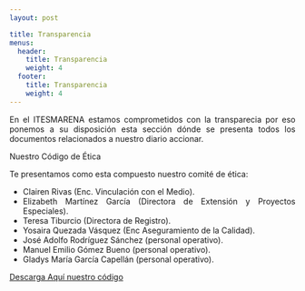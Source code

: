 ```yaml
---
layout: post

title: Transparencia
menus:
  header:
    title: Transparencia
    weight: 4
  footer:
    title: Transparencia
    weight: 4
---
```

<p style="text-align: justify;">En el ITESMARENA estamos comprometidos con la transparecia por eso ponemos a su disposici&oacute;n esta secci&oacute;n d&oacute;nde se presenta todos los documentos relacionados a nuestro diario accionar.</p>
<p style="text-align: justify;">Nuestro C&oacute;digo de &Eacute;tica</p>
<p style="text-align: justify;">Te presentamos como esta compuesto nuestro comit&eacute; de &eacute;tica:</p>
<ul>
<li style="text-align: justify;">Clairen Rivas (Enc. Vinculaci&oacute;n con el Medio).</li>
<li style="text-align: justify;">Elizabeth Mart&iacute;nez Garc&iacute;a (Directora de Extensi&oacute;n y Proyectos Especiales).</li>
<li style="text-align: justify;">Teresa Tiburcio (Directora de Registro).</li>
<li style="text-align: justify;">Yosaira Quezada V&aacute;squez (Enc Aseguramiento de la Calidad).</li>
<li style="text-align: justify;">Jos&eacute; Adolfo Rodr&iacute;guez S&aacute;nchez (personal operativo).</li>
<li style="text-align: justify;">Manuel Emilio G&oacute;mez Bueno (personal operativo).</li>
<li style="text-align: justify;">Gladys Mar&iacute;a Garc&iacute;a Capell&aacute;n (personal operativo).</li>
</ul>
<p><a href="https://res.cloudinary.com/duuonteo7/image/upload/v1660308696/Marco%20Normativo/3/C%C3%93DIGO_DE_%C3%89TICA.pdf" target="_blank" rel="noopener">Descarga Aqu&iacute; nuestro c&oacute;digo</a></p>
<p style="text-align: justify;"></p>
<p style="text-align: justify;"><strong></strong></p>
